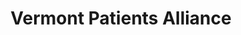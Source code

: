 ---
title: "Vermont Patients Alliance"
url: /montpelier/vermont-patients-alliance/
shop: cannabis
---